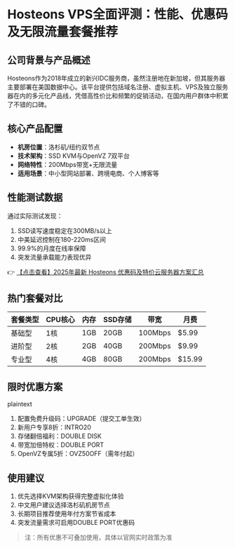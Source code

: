 # Hosteons VPS全面评测：性能、优惠码及无限流量套餐推荐

## 公司背景与产品概述

Hosteons作为2018年成立的新兴IDC服务商，虽然注册地在新加坡，但其服务器主要部署在美国数据中心。该平台提供包括域名注册、虚拟主机、VPS及独立服务器在内的多元化产品线，凭借高性价比和频繁的促销活动，在国内用户群体中积累了不错的口碑。

## 核心产品配置

- **机房位置**：洛杉矶/纽约双节点
- **技术架构**：SSD KVM与OpenVZ 7双平台
- **网络特性**：200Mbps带宽+无限流量
- **适用场景**：中小型网站部署、跨境电商、个人博客等

## 性能测试数据

通过实际测试发现：
1. SSD读写速度稳定在300MB/s以上
2. 中美延迟控制在180-220ms区间
3. 99.9%的月度在线率保障
4. 突发流量承载能力表现优异

👉 [【点击查看】2025年最新 Hosteons 优惠码及特价云服务器方案汇总](https://bit.ly/hosteons)

## 热门套餐对比

| 套餐类型 | CPU核心 | 内存 | SSD存储 | 带宽 | 月费 |
|---------|--------|------|--------|------|------|
| 基础型 | 1核 | 1GB | 20GB | 100Mbps | $5.99 |
| 进阶型 | 2核 | 2GB | 40GB | 200Mbps | $9.99 |
| 专业型 | 4核 | 4GB | 80GB | 200Mbps | $15.99 |

## 限时优惠方案

plaintext
1. 配置免费升级码：UPGRADE（提交工单生效）
2. 新用户专享8折：INTRO20
3. 存储翻倍福利：DOUBLE DISK
4. 带宽加倍特权：DOUBLE PORT
5. OpenVZ专属5折：OVZ50OFF（需年付起）

## 使用建议

1. 优先选择KVM架构获得完整虚拟化体验
2. 中文用户建议选择洛杉矶机房节点
3. 长期项目推荐使用年付方案节省成本
4. 突发流量需求可启用DOUBLE PORT优惠码

> 注：所有优惠不可叠加使用，具体以官网实时政策为准